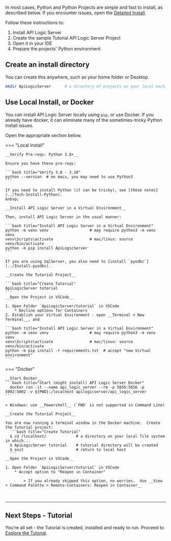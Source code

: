In most cases, Python and Python Projects are simple and fast to install, as described below.  If you encounter issues, open the [Detailed Install](../Install).

Follow these instructions to:

1. Install API Logic Server
2. Create the sample Tutorial API Logic Server Project
3. Open it in your IDE
4. Prepare the projects' Python environment


## Create an install directory

You can create this anywhere, such as your home folder or Desktop.

```bash title="Create an install directory"
mkdir ApiLogicServer      # a directory of projects on your local machine
```

## Use Local Install, or Docker

You can install API Logic Server locally using `pip`, or use Docker.  If you already have docker, it can eliminate many of the sometimes-tricky Python install issues.

Open the appropriate section below.

=== "Local Install"

    __Verify Pre-reqs: Python 3.8+__

    Ensure you have these pre-reqs:

    ```bash title="Verify 3.8 - 3.10"
    python --version  # on macs, you may need to use Python3
    ```

    If you need to install Python (it can be tricky), see [these notes](../Tech-Install-Python).
    &nbsp;

    __Install API Logic Server in a Virtual Environment__

    Then, install API Logic Server in the usual manner:

    ```bash title="Install API Logic Server in a Virtual Environment"
    python -m venv venv                  # may require python3 -m venv venv
    venv\Scripts\activate                # mac/linux: source venv/bin/activate
    python -m pip install ApiLogicServer
    ```

    If you are using SqlServer, you also need to [install `pyodbc`](../Install-pyodbc).

    __Create the Tutorial Project__

    ```bash title="Create Tutorial"
    ApiLogicServer tutorial
    ```
    __Open the Project in VSCode__

    1. Open Folder `ApiLogicServer/tutorial` in VSCode
        * Decline options for Containers
    2. Establish your Virtual Environment - open __Terminal > New Terminal__, and

    ```bash title="Install API Logic Server in a Virtual Environment"
    python -m venv venv                  # may require python3 -m venv venv
    venv\Scripts\activate                # mac/linux: source venv/bin/activate
    python -m pip install -r requirements.txt  # accept "new Virtual environment"
    ```


=== "Docker"

    __Start Docker__
    ```bash title="Start (might install) API Logic Server Docker"
      docker run -it --name api_logic_server --rm -p 5656:5656 -p 5002:5002 -v ${PWD}:/localhost apilogicserver/api_logic_server
    ```

    > Windows: use __Powershell__ (`PWD` is not supported in Command Line)

    __Create the Tutorial Project__

    You are now running a terminal window in the Docker machine.  Create the Tutorial project:
      ```bash title="Create Tutorial"
      $ cd /localhost/             # a directory on your local file system in which...
      $ ApiLogicServer tutorial    # tutorial directory will be created
      $ exit                       # return to local host 
      ```
    __Open the Project in VSCode__

    1. Open Folder `ApiLogicServer/tutorial` in VSCode
        * Accept option to "Reopen in Container"

            > If you already skipped this option, no worries.  Use __View > Command Palette > Remote-Containers: Reopen in Container__


&nbsp;

---


## Next Steps - Tutorial

You're all set - the Tutorial is created, installed and ready to run.  Proceed to [Explore the Tutorial](../Tutorial).
